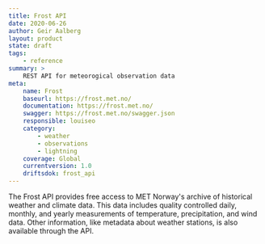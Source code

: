 ```yaml
---
title: Frost API
date: 2020-06-26
author: Geir Aalberg
layout: product
state: draft
tags:
    - reference
summary: >
    REST API for meteorogical observation data
meta:
    name: Frost
    baseurl: https://frost.met.no/
    documentation: https://frost.met.no/
    swagger: https://frost.met.no/swagger.json
    responsible: louiseo
    category:
        - weather
        - observations
        - lightning
    coverage: Global
    currentversion: 1.0
    driftsdok: frost_api
---
```


The Frost API provides free access to MET Norway's archive of historical weather
and climate data. This data includes quality controlled daily, monthly, and
yearly measurements of temperature, precipitation, and wind data. Other
information, like metadata about weather stations, is also available through the
API.


